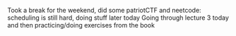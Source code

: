 Took a break for the weekend, did some patriotCTF and neetcode:
scheduling is still hard, doing stuff later today
Going through lecture 3 today and then practicing/doing exercises from the book